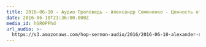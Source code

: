 ```yaml
---
title: 2016-06-10 - Аудио Проповедь - Александр Семененко - Ценность отцовства
date: 2016-06-10T23:36:00.000Z
media_id: hGR0PPhd
url_audio: >-
  https://s3.amazonaws.com/hop-sermon-audio/2016/2016-06-10-alexander-semenenko-cennost-otcevstva.mp3
---
```


